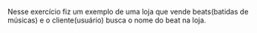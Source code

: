 Nesse exercício fiz um exemplo de uma loja que vende beats(batidas de músicas) e o cliente(usuário) busca o nome do beat na loja.

